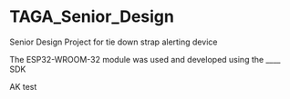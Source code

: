 # TAGA_Senior_Design
Senior Design Project for tie down strap alerting device

The ESP32-WROOM-32 module was used and developed using the ____ SDK

AK test